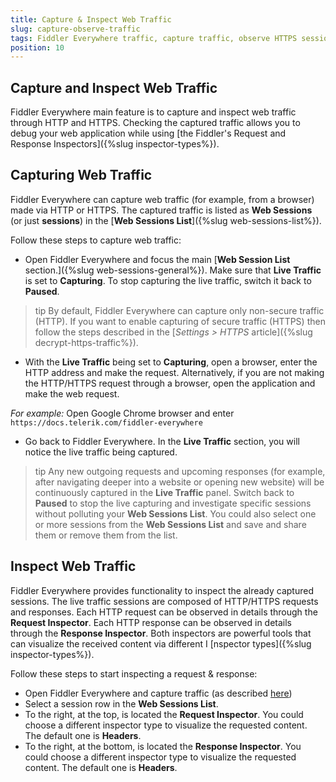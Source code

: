 ```yaml
---
title: Capture & Inspect Web Traffic
slug: capture-observe-traffic
tags: Fiddler Everywhere traffic, capture traffic, observe HTTPS sessions, inspect web traffic, inspect web sessions
position: 10
---
```


## Capture and Inspect Web Traffic

Fiddler Everywhere main feature is to capture and inspect web traffic through HTTP and HTTPS. Checking the captured traffic allows you to debug your web application while using [the Fiddler's Request and Response Inspectors]({%slug inspector-types%}).

## Capturing Web Traffic

Fiddler Everywhere can capture web traffic (for example, from a browser) made via HTTP or HTTPS. The captured traffic is listed as __Web Sessions__ (or just __sessions__) in the [__Web Sessions List__]({%slug web-sessions-list%}).

Follow these steps to capture web traffic:

- Open Fiddler Everywhere and focus the main [__Web Session List__ section.]({%slug web-sessions-general%}). Make sure that __Live Traffic__ is set to __Capturing__. To stop capturing the live traffic, switch it back to __Paused__.

>tip By default, Fiddler Everywhere can capture only non-secure traffic (HTTP). If you want to enable capturing of secure traffic (HTTPS) then follow the steps described in the [_Settings > HTTPS_ article]({%slug decrypt-https-traffic%}).

- With the __Live Traffic__ being set to __Capturing__, open a browser, enter the HTTP address and make the request. Alternatively, if you are not making the HTTP/HTTPS request through a browser, open the application and make the web request.

_For example:_ Open Google Chrome browser and enter `https://docs.telerik.com/fiddler-everywhere`

- Go back to Fiddler Everywhere. In the __Live Traffic__ section, you will notice the live traffic being captured.

>tip Any new outgoing requests and upcoming responses (for example, after navigating deeper into a website or opening new website) will be continuously captured in the __Live Traffic__ panel. Switch back to __Paused__ to stop the live capturing and investigate specific sessions without polluting your __Web Sessions List__. You could also select one or more sessions from the __Web Sessions List__ and save and share them or remove them from the list.

## Inspect Web Traffic

Fiddler Everywhere provides functionality to inspect the already captured sessions. The live traffic sessions are composed of HTTP/HTTPS requests and responses. Each HTTP request can be observed in details through the **Request Inspector**. Each HTTP response can be observed in details through the **Response Inspector**. Both inspectors are powerful tools that can visualize the received content via different I [nspector types]({%slug inspector-types%}).

Follow these steps to start inspecting a request & response:

- Open Fiddler Everywhere and capture traffic (as described [here](#capturing-web-traffic))
- Select a session row in the __Web Sessions List__.
- To the right, at the top, is located the __Request Inspector__. You could choose a different inspector type to visualize the requested content. The default one is __Headers__.
- To the right, at the bottom, is located the __Response Inspector__. You could choose a different inspector type to visualize the requested content. The default one is __Headers__.
